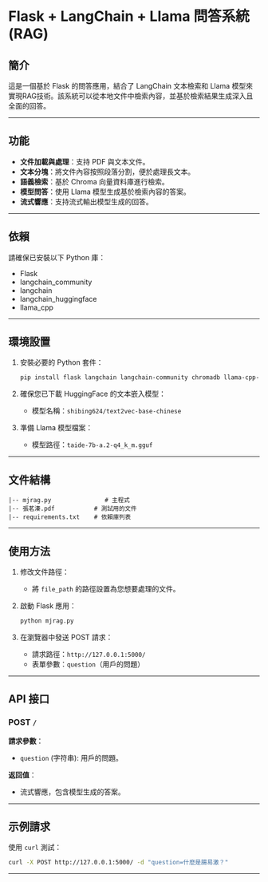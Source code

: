 # Flask + LangChain + Llama 問答系統(RAG)

## 簡介

這是一個基於 Flask 的問答應用，結合了 LangChain 文本檢索和 Llama 模型來實現RAG技術。該系統可以從本地文件中檢索內容，並基於檢索結果生成深入且全面的回答。

---

## 功能

- **文件加載與處理**：支持 PDF 與文本文件。
- **文本分塊**：將文件內容按照段落分割，便於處理長文本。
- **語義檢索**：基於 Chroma 向量資料庫進行檢索。
- **模型問答**：使用 Llama 模型生成基於檢索內容的答案。
- **流式響應**：支持流式輸出模型生成的回答。

---

## 依賴

請確保已安裝以下 Python 庫：

- Flask
- langchain_community
- langchain
- langchain_huggingface
- llama_cpp

---

## 環境設置

1. 安裝必要的 Python 套件：

   ```bash
   pip install flask langchain langchain-community chromadb llama-cpp-python
   ```

2. 確保您已下載 HuggingFace 的文本嵌入模型：

   - 模型名稱：`shibing624/text2vec-base-chinese`

3. 準備 Llama 模型檔案：

   - 模型路徑：`taide-7b-a.2-q4_k_m.gguf`

---

## 文件結構

```
|-- mjrag.py               # 主程式
|-- 張茗溱.pdf           # 測試用的文件
|-- requirements.txt    # 依賴庫列表
```

---

## 使用方法

1. 修改文件路徑：

   - 將 `file_path` 的路徑設置為您想要處理的文件。

2. 啟動 Flask 應用：

   ```bash
   python mjrag.py
   ```

3. 在瀏覽器中發送 POST 請求：

   - 請求路徑：`http://127.0.0.1:5000/`
   - 表單參數：`question`（用戶的問題）

---

## API 接口

### POST `/`

**請求參數**：

- `question` (字符串): 用戶的問題。

**返回值**：

- 流式響應，包含模型生成的答案。

---

## 示例請求

使用 `curl` 測試：

```bash
curl -X POST http://127.0.0.1:5000/ -d "question=什麼是腸易激？"
```

---

